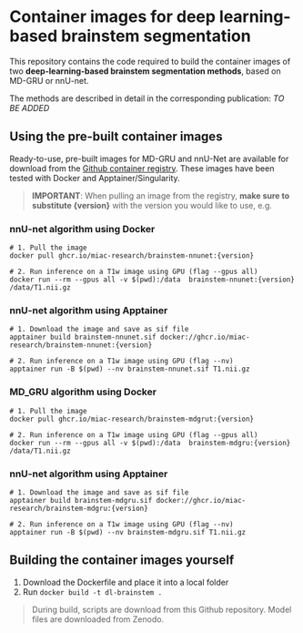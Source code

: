 # Container images for deep learning-based brainstem segmentation

This repository contains the code required to build the container images of two **deep-learning-based brainstem segmentation methods**, based on MD-GRU or nnU-net.

The methods are described in detail in the corresponding publication: *TO BE ADDED*

## Using the pre-built container images

Ready-to-use, pre-built images for MD-GRU and nnU-Net are available for download from the [Github container registry](https://github.com/miac-research/dl-brainstem/packages). These images have been tested with Docker and Apptainer/Singularity.

> **IMPORTANT**: When pulling an image from the registry, **make sure to substitute {version}** with the version you would like to use, e.g.

### nnU-net algorithm using Docker

```
# 1. Pull the image
docker pull ghcr.io/miac-research/brainstem-nnunet:{version}

# 2. Run inference on a T1w image using GPU (flag --gpus all)
docker run --rm --gpus all -v $(pwd):/data  brainstem-nnunet:{version} /data/T1.nii.gz
```

### nnU-net algorithm using Apptainer

```
# 1. Download the image and save as sif file   
apptainer build brainstem-nnunet.sif docker://ghcr.io/miac-research/brainstem-nnunet:{version}

# 2. Run inference on a T1w image using GPU (flag --nv)
apptainer run -B $(pwd) --nv brainstem-nnunet.sif T1.nii.gz
```

### MD_GRU algorithm using Docker

```
# 1. Pull the image
docker pull ghcr.io/miac-research/brainstem-mdgrut:{version}

# 2. Run inference on a T1w image using GPU (flag --gpus all)
docker run --rm --gpus all -v $(pwd):/data  brainstem-mdgru:{version} /data/T1.nii.gz
```

### nnU-net algorithm using Apptainer

```
# 1. Download the image and save as sif file   
apptainer build brainstem-mdgru.sif docker://ghcr.io/miac-research/brainstem-mdgru:{version}

# 2. Run inference on a T1w image using GPU (flag --nv)
apptainer run -B $(pwd) --nv brainstem-mdgru.sif T1.nii.gz
```

## Building the container images yourself

1. Download the Dockerfile and place it into a local folder
2. Run `docker build -t dl-brainstem .`

> During build, scripts are download from this Github repository. Model files are downloaded from Zenodo.


